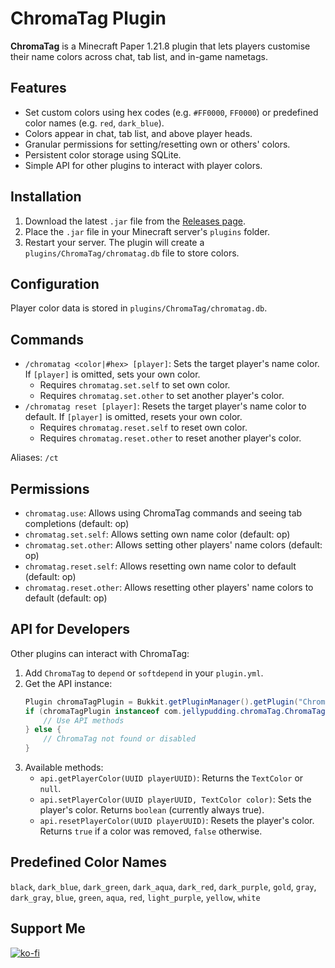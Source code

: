 # ChromaTag Plugin

**ChromaTag** is a Minecraft Paper 1.21.8 plugin that lets players customise their name colors across chat, tab list, and in-game nametags.

## Features
- Set custom colors using hex codes (e.g. `#FF0000`, `FF0000`) or predefined color names (e.g. `red`, `dark_blue`).
- Colors appear in chat, tab list, and above player heads.
- Granular permissions for setting/resetting own or others' colors.
- Persistent color storage using SQLite.
- Simple API for other plugins to interact with player colors.

## Installation
1. Download the latest `.jar` file from the [Releases page](https://github.com/Jelly-Pudding/ChromaTag/releases/latest).
2. Place the `.jar` file in your Minecraft server's `plugins` folder.
3. Restart your server. The plugin will create a `plugins/ChromaTag/chromatag.db` file to store colors.

## Configuration
Player color data is stored in `plugins/ChromaTag/chromatag.db`.

## Commands
- `/chromatag <color|#hex> [player]`: Sets the target player's name color. If `[player]` is omitted, sets your own color.
  - Requires `chromatag.set.self` to set own color.
  - Requires `chromatag.set.other` to set another player's color.
- `/chromatag reset [player]`: Resets the target player's name color to default. If `[player]` is omitted, resets your own color.
  - Requires `chromatag.reset.self` to reset own color.
  - Requires `chromatag.reset.other` to reset another player's color.

Aliases: `/ct`

## Permissions
- `chromatag.use`: Allows using ChromaTag commands and seeing tab completions (default: op)
- `chromatag.set.self`: Allows setting own name color (default: op)
- `chromatag.set.other`: Allows setting other players' name colors (default: op)
- `chromatag.reset.self`: Allows resetting own name color to default (default: op)
- `chromatag.reset.other`: Allows resetting other players' name colors to default (default: op)

## API for Developers
Other plugins can interact with ChromaTag:

1.  Add `ChromaTag` to `depend` or `softdepend` in your `plugin.yml`.
2.  Get the API instance:
    ```java
    Plugin chromaTagPlugin = Bukkit.getPluginManager().getPlugin("ChromaTag");
    if (chromaTagPlugin instanceof com.jellypudding.chromaTag.ChromaTag api) {
        // Use API methods
    } else {
        // ChromaTag not found or disabled
    }
    ```
3.  Available methods:
    - `api.getPlayerColor(UUID playerUUID)`: Returns the `TextColor` or `null`.
    - `api.setPlayerColor(UUID playerUUID, TextColor color)`: Sets the player's color. Returns `boolean` (currently always true).
    - `api.resetPlayerColor(UUID playerUUID)`: Resets the player's color. Returns `true` if a color was removed, `false` otherwise.

## Predefined Color Names
`black`, `dark_blue`, `dark_green`, `dark_aqua`, `dark_red`, `dark_purple`, `gold`, `gray`, `dark_gray`, `blue`, `green`, `aqua`, `red`, `light_purple`, `yellow`, `white`

## Support Me
[![ko-fi](https://ko-fi.com/img/githubbutton_sm.svg)](https://ko-fi.com/K3K715TC1R)
